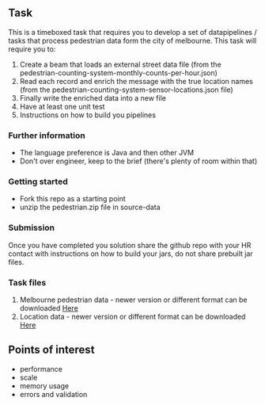 ## Task

This is a timeboxed task that requires you to develop a set of datapipelines / tasks that process pedestrian data form the city of melbourne.
This task will require you to:

1. Create a beam that loads an external street data file (from the pedestrian-counting-system-monthly-counts-per-hour.json)
2. Read each record and enrich the message with the true location names (from the pedestrian-counting-system-sensor-locations.json file)
3. Finally write the enriched data into a new file
4. Have at least one unit test
5. Instructions on how to build you pipelines

### Further information

- The language preference is Java and then other JVM
- Don't over engineer, keep to the brief (there's plenty of room within that)

### Getting started

- Fork this repo as a starting point
- unzip the pedestrian.zip file in source-data

### Submission

Once you have completed you solution share the github repo with your HR contact with instructions on how to build your jars, do not share prebuilt jar files.

### Task files
1. Melbourne pedestrian data - newer version or different format can be downloaded [Here](https://discover.data.vic.gov.au/dataset/pedestrian-counting-system-monthly-counts-per-hour)
2. Location data - newer version or different format can be downloaded [Here](https://discover.data.vic.gov.au/dataset/pedestrian-counting-system-sensor-locations)

## Points of interest
- performance
- scale
- memory usage
- errors and validation
